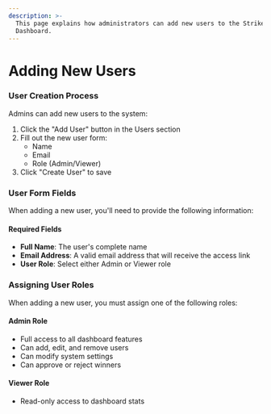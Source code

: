 ```yaml
---
description: >-
  This page explains how administrators can add new users to the Strikebot
  Dashboard.
---
```


# Adding New Users

### User Creation Process

Admins can add new users to the system:

1. Click the "Add User" button in the Users section
2. Fill out the new user form:
   * Name
   * Email
   * Role (Admin/Viewer)
3. Click "Create User" to save

### User Form Fields

When adding a new user, you'll need to provide the following information:

#### Required Fields

* **Full Name**: The user's complete name
* **Email Address**: A valid email address that will receive the access link
* **User Role**: Select either Admin or Viewer role

### Assigning User Roles

When adding a new user, you must assign one of the following roles:

#### Admin Role

* Full access to all dashboard features
* Can add, edit, and remove users
* Can modify system settings
* Can approve or reject winners

#### Viewer Role

* Read-only access to dashboard stats
